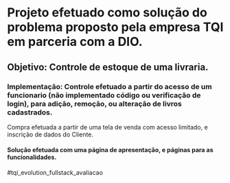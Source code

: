 # Projeto efetuado como solução do problema proposto pela empresa TQI em parceria com a DIO.

## Objetivo: Controle de estoque de uma livraria.

### Implementação: Controle efetuado a partir do acesso de um funcionario (não implementado código ou verificação de login), para adição, remoção, ou alteração de livros cadastrados.

Compra efetuada a partir de uma tela de venda com acesso limitado, e inscrição de dados do Cliente.

#### Solução efetuada com uma página de apresentação, e páginas para as funcionalidades.


#tqi_evolution_fullstack_avaliacao
